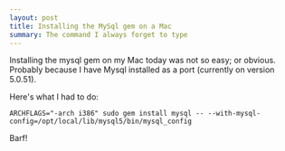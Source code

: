 ```yaml
---
layout: post
title: Installing the MySql gem on a Mac
summary: The command I always forget to type
---
```


Installing the mysql gem on my Mac today was not so easy; or obvious. Probably because I have Mysql installed as a port (currently on version 5.0.51).

Here's what I had to do:

    ARCHFLAGS="-arch i386" sudo gem install mysql -- --with-mysql-config=/opt/local/lib/mysql5/bin/mysql_config 

Barf!
